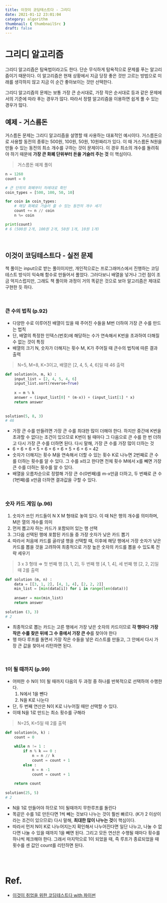 ```yaml
---
title: 이것이 코딩테스트다 - 그리디
date: 2021-01-12 23:01:04
category: algorithm
thumbnail: { thumbnailSrc }
draft: false
---
```


# 그리디 알고리즘

그리디 알고리즘은 탐욕법이라고도 한다. 단순 무식하게 탐욕적으로 문제를 푸는 알고리즘이기 때문이다. 이 알고리즘은 현재 상황에서 지금 당장 좋은 것만 고르는 방법으로 미래를 생각하지 않고 지금 이 순간 좋아보이는 것만 선택한다. 

그리디 알고리즘의 문제는 보통 가장 큰 순서대로, 가장 작은 순서대로 등과 같은 문제에서의 기준에 따라 푸는 경우가 많다. 따라서 정렬 알고리즘을 이용하면 쉽게 풀 수 있는 경우가 많다.


## 예제 - 거스름돈

거스름돈 문제는 그리디 알고리즘을 설명할 때 사용하는 대표적인 예시이다. 거스름돈으로 사용할 동전의 종류는 500원, 100원, 50원, 10원짜리가 있다. 이 때 거스름돈 N원을 만들 수 있는 동전의 최소 개수를 구하는 것이 문제이다. 이 경우 최소의 개수를 돌려줘야 하기 때문에 __가장 큰 화폐 단위부터 돈을 거슬러 주는 것__ 이 핵심이다.

> 거스름돈 예제 풀이

```python
n = 1260
count = 0

# 큰 단위의 화폐부터 차례대로 확인
coin_types = [500, 100, 50, 10]

for coin in coin_types:
	# 해당 화폐로 거슬러 줄 수 있는 동전의 개수 세기
	count += n // coin
	n %= coin

print(count) 
# 6 (500원 2개, 100원 2개, 50원 1개, 10원 1개)
```

</br>

## 이것이 코딩테스트다 - 실전 문제

책 풀이는 input으로 받는 풀이이지만, 개인적으로는 프로그래머스에서 진행하는 코딩테스트 방식이 익숙해 함수로 만들어서 풀었다. 그러다보니 배열을 넣거나 그런 점이 조금 억지스럽지만, 그래도 책 풀이와 과정이 거의 똑같은 것으로 보아 알고리즘은 제대로 구현한 듯 하다.

</br>

### 큰 수의 법칙 (p.92)

- 다양한 수로 이루어진 배열이 있을 때 주어진 수들을 M번 더하여 가장 큰 수를 만드는 법칙
- 단, 배열의 특정한 인덱스(번호)에 해당하는 수가 연속해서 K번을 초과하여 더해질 수 없는 것이 특징
- 배열의 크기 N, 숫자가 더해지는 횟수 M,  K가 주어질 때 큰수의 법칙에 따른 결과 출력

> N=5, M=8, K=3이고, 배열은 [2, 4, 5, 4, 6]일 때 46 출력

```python
def solution(n, m, k) :
    input_list = [2, 4, 5, 4, 6]
    input_list.sort(reverse=True)
    
    x = m % k
    answer = (input_list[0] * (m-x)) + (input_list[1] * x)
    return answer
            
    
solution(5, 8, 3)
# 46
```

- 가장 큰 수를 만들려면 가장 큰 수를 최대한 많이 더해야 한다. 하지만 중간에 K번을 초과할 수 없다는 조건이 있으므로 K번이 될 때마다 그 다음으로 큰 수를 한 번 더하고 다시 가장 큰 수를 더하면 된다. 다시 말해, 가장 큰 수를 가장 많이 더하는 것
- 6 + 6 + 6 +  5 +  6 + 6 + 6 + 5 + 6 + 6 = 42
- 숫자가 더해지는 횟수 M을 연속해서 더할 수 있는 횟수 K로 나누면 2번째로 큰 수를 더하는 횟수를 알 수 있다. 그 수를 x라고 한다면 전체 횟수 M에서 x를 빼면 가장 큰 수를 더하는 횟수를 알 수 있다.
- 배열을 오름차순으로 정렬해 가장 큰 수(0번째)를 m-x만큼 더하고, 두 번째로 큰 수(1번째)를 x만큼 더하면 결과값을 구할 수 있다.

</br>

### 숫자 카드 게임 (p.96)

1. 숫자가 쓰인 카드들이 N X M 형태로 놓여 있다. 이 때 N은 행의 개수를 의미하며, M은 열의 개수를 의미
2. 먼저 뽑고자 하는 카드가 포함되어 있는 행 선택
3. 그다음 선택된 행에 포함된 카드들 중 가장 숫자가 낮은 카드 뽑기
4. 따라서 처음에 카드를 골라낼 행을 선택할 때, 이후에 해당 행에서 가장 숫자가 낮은 카드를 뽑을 것을 고려하여 최종적으로 가장 높은 숫자의 카드를 뽑을 수 있도록 전략 세우기

> 3 x 3 형태 ⇒ 첫 번째 행 [3, 1, 2], 두 번째 행 [4, 1, 4], 세 번째 행 [2, 2, 2]일 때 2를  출력

```python
def solution (m, n) :
    data = [[3, 1, 2], [4, 1, 4], [2, 2, 2]]
    min_list = [min(data[i]) for i in range(len(data))]
    
    answer = max(min_list)
    return answer
    
solution (3, 3)
# 2
```

- 최종적으로 뽑는 카드는 고른 행에서 가장 낮은 숫자의 카드이므로 **각 행마다 가장 작은 수를 찾은 뒤에 그 수 중에서 가장 큰 수**를 찾아야 한다
- 행 마다 루프를 돌면서 가장 작은 수들을 넣은 리스트를 만들고, 그 안에서 다시 가장 큰 값을 찾아서 리턴하면 된다.

</br>

### 1이 될 때까지 (p.99)

- 어떠한 수 N이 1이 될 때까지 다음의 두 과정 중 하나를 반복적으로 선택하여 수행한다.
    1. N에서 1을 뺀다
    2. N을 K로 나눈다
- 단, 두 번째 연산은 N이 K로 나누어질 때만 선택할 수 있다.
- 이때 N을 1로 만드는 최소 횟수를 구해라

> N=25, K=5일 때 2를 출력

```python
def solution(n, k) :
    count = 0
    
    while n != 1 :
        if n % k == 0 :
            n = n // k
            count = count + 1
        else :
            n = n -1
            count = count + 1
            
    return count
    
solution(25, 5)
# 2
```

- N을 1로 만들어야 하므로 1이 될때까지 무한루프를 돌린다
- 똑같은 수를 1로 만든다면 1씩 빼는 것보다 나누는 것이 훨씬 빠르다. (K가 2 이상이라는 조건이 있으므로) 다시 말해, **최대한 많이 나누는 것**이 핵심이다.
- 따라서 먼저 N이 K로 나누어지는지 확인해서 나누어진다면 일단 나누고, 나눌 수 없다면 나눌 수 있을 때까지 1을 빼면 된다. 그리고 모든 연산은 수행될 때마다 횟수를 하나씩 체크해야 한다. 그래서 마지막으로 1이 되었을 때, 즉 루프가 종료되었을 때 횟수를 센 값인 count를 리턴하면 된다.

</br>
</br>

# Ref.
- [이것이 취업을 위한 코딩테스트다 with 파이썬](https://www.hanbit.co.kr/store/books/look.php?p_code=B8945183661)